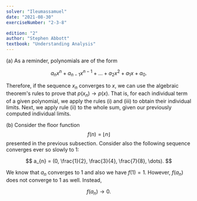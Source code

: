 ```yaml
---
solver: "Ileumassamuel"
date: "2021-08-30"
exerciseNumber: "2-3-8"

edition: "2"
author: "Stephen Abbott"
textbook: "Understanding Analysis"
---
```


(a) As a reminder, polynomials are of the form

$$
a_{n}x^{n} + a_{n - 1}x^{n - 1} + \dots + a_2x^2 + a_1x + a_0.
$$

Therefore, if the sequence $x_{n}$ converges to $x$, we can use the
algebraic theorem's rules to prove that $p(x_{n}) \rightarrow p(x)$.
That is, for each individual term of a given polynomial, we apply
the rules (i) and (iii) to obtain their individual limits. Next, we
apply rule (ii) to the whole sum, given our previously computed
individual limits.

(b) Consider the floor function 
$$
f(n) = \lfloor n \rfloor
$$
presented
in the previous subsection. Consider also the following sequence
converges ever so slowly to 1:

$$
a_{n} = (0, \frac{1}{2}, \frac{3}{4}, \frac{7}{8}, \dots).
$$


We know that $a_{n}$ converges to 1 and also we have $f(1) = 1$.
However, $f(a_{n})$ does not converge to $1$ as well. Instead,

$$
f(a_{n}) \rightarrow 0.
$$

